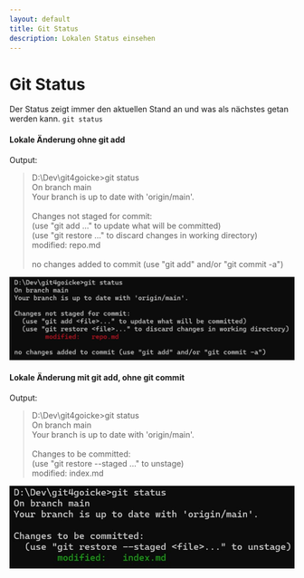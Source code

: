 ```yaml
---
layout: default
title: Git Status
description: Lokalen Status einsehen
---
```

# Git Status
Der Status zeigt immer den aktuellen Stand an und was als nächstes getan werden kann.
`git status`
<br>
#### Lokale Änderung ohne git add
Output: <br>
> D:\Dev\git4goicke>git status <br>
> On branch main <br>
> Your branch is up to date with 'origin/main'. <br>
> <br>
> Changes not staged for commit: <br>
>  (use "git add <file>..." to update what will be committed) <br>
>  (use "git restore <file>..." to discard changes in working directory) <br>
>        modified:   repo.md <br>
> <br>
> no changes added to commit (use "git add" and/or "git commit -a") <br>

![Output Git Status Local Changes without Add](./assets/img/status-outp_wadd.jpg)

#### Lokale Änderung mit git add, ohne git commit
Output: <br>
> D:\Dev\git4goicke>git status <br>
> On branch main <br>
> Your branch is up to date with 'origin/main'. <br>
> <br>
> Changes to be committed: <br>
>  (use "git restore --staged <file>..." to unstage) <br>
>        modified:   index.md

![Output Git Status after Add without Commit](./assets/img/status-outp_wcom.jpg)
